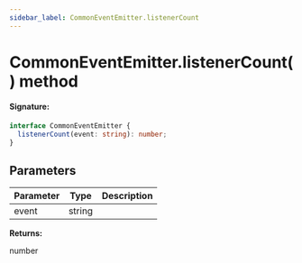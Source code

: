 ```yaml
---
sidebar_label: CommonEventEmitter.listenerCount
---
```


# CommonEventEmitter.listenerCount() method

#### Signature:

```typescript
interface CommonEventEmitter {
  listenerCount(event: string): number;
}
```

## Parameters

| Parameter | Type   | Description |
| --------- | ------ | ----------- |
| event     | string |             |

**Returns:**

number
